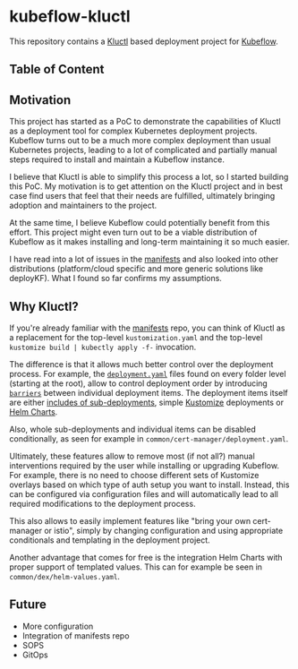 # kubeflow-kluctl

This repository contains a [Kluctl](https://kluctl.io) based deployment project for [Kubeflow](https://www.kubeflow.org/).

## Table of Content

## Motivation

This project has started as a PoC to demonstrate the capabilities of Kluctl as a deployment tool for complex Kubernetes
deployment projects. Kubeflow turns out to be a much more complex deployment than usual Kubernetes projects, leading to a lot
of complicated and partially manual steps required to install and maintain a Kubeflow instance.

I believe that Kluctl is able to simplify this process a lot, so I started building this PoC. My motivation is to
get attention on the Kluctl project and in best case find users that feel that their needs are fulfilled, ultimately
bringing adoption and maintainers to the project.

At the same time, I believe Kubeflow could potentially benefit from this effort. This project might even turn out to be
a viable distribution of Kubeflow as it makes installing and long-term maintaining it so much easier.

I have read into a lot of issues in the [manifests](https://github.com/kubeflow/manifests) and also looked into other
distributions (platform/cloud specific and more generic solutions like deployKF). What I found so far confirms my
assumptions.

## Why Kluctl?

If you're already familiar with the [manifests](https://github.com/kubeflow/manifests) repo, you can think of Kluctl as a
replacement for the top-level `kustomization.yaml` and the top-level `kustomize build | kubectly apply -f-` invocation.

The difference is that it allows much better control over the deployment process. For example, the
[`deployment.yaml`](https://kluctl.io/docs/kluctl/deployments/deployment-yml/) files found on every folder level
(starting at the root), allow to control deployment order by introducing [`barriers`](https://kluctl.io/docs/kluctl/deployments/deployment-yml/#barriers)
between individual deployment items. The deployment items itself are either
[includes of sub-deployments](https://kluctl.io/docs/kluctl/deployments/deployment-yml/#includes), simple
[Kustomize](https://kluctl.io/docs/kluctl/deployments/deployment-yml/#kustomize-deployments) deployments or
[Helm Charts](https://kluctl.io/docs/kluctl/deployments/helm/).

Also, whole sub-deployments and individual items can be disabled conditionally, as seen for example in `common/cert-manager/deployment.yaml`.

Ultimately, these features allow to remove most (if not all?) manual interventions required by the user while installing
or upgrading Kubeflow. For example, there is no need to choose different sets of Kustomize overlays based on which type
of auth setup you want to install. Instead, this can be configured via configuration files and will automatically lead
to all required modifications to the deployment process.

This also allows to easily implement features like "bring your own cert-manager or istio", simply by changing
configuration and using appropriate conditionals and templating in the deployment project.

Another advantage that comes for free is the integration Helm Charts with proper support of templated values. This can
for example be seen in `common/dex/helm-values.yaml`. 

## Future

- More configuration
- Integration of manifests repo
- SOPS
- GitOps